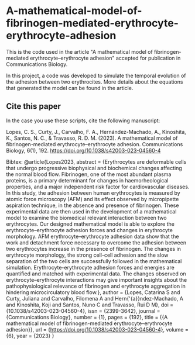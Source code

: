 # A-mathematical-model-of-fibrinogen-mediated-erythrocyte-erythrocyte-adhesion

This is the code used in the article "A mathematical model of fibrinogen-mediated erythrocyte–erythrocyte adhesion" accepted for publication in Communications Biology.

In this project, a code was developed to simulate the temporal evolution of the adhesion between two erythrocites. More details about the equations that generated the model can be found in the article.


## Cite this paper

In the case you use these scripts, cite the following manuscript:

Lopes, C. S., Curty, J., Carvalho, F. A., Hernández-Machado, A., Kinoshita, K., Santos, N. C., & Travasso, R. D. M. (2023). A mathematical model of fibrinogen-mediated erythrocyte–erythrocyte adhesion. Communications Biology, 6(1), 192. https://doi.org/10.1038/s42003-023-04560-4


Bibtex:
@article{Lopes2023,
abstract = {Erythrocytes are deformable cells that undergo progressive biophysical and biochemical changes affecting the normal blood flow. Fibrinogen, one of the most abundant plasma proteins, is a primary determinant for changes in haemorheological properties, and a major independent risk factor for cardiovascular diseases. In this study, the adhesion between human erythrocytes is measured by atomic force microscopy (AFM) and its effect observed by micropipette aspiration technique, in the absence and presence of fibrinogen. These experimental data are then used in the development of a mathematical model to examine the biomedical relevant interaction between two erythrocytes. Our designed mathematical model is able to explore the erythrocyte–erythrocyte adhesion forces and changes in erythrocyte morphology. AFM erythrocyte–erythrocyte adhesion data show that the work and detachment force necessary to overcome the adhesion between two erythrocytes increase in the presence of fibrinogen. The changes in erythrocyte morphology, the strong cell-cell adhesion and the slow separation of the two cells are successfully followed in the mathematical simulation. Erythrocyte-erythrocyte adhesion forces and energies are quantified and matched with experimental data. The changes observed on erythrocyte–erythrocyte interactions may give important insights about the pathophysiological relevance of fibrinogen and erythrocyte aggregation in hindering microcirculatory blood flow.},
author = {Lopes, Catarina S and Curty, Juliana and Carvalho, Filomena A and Hern{\'{a}}ndez-Machado, A and Kinoshita, Koji and Santos, Nuno C and Travasso, Rui D M},
doi = {10.1038/s42003-023-04560-4},
issn = {2399-3642},
journal = {Communications Biology},
number = {1},
pages = {192},
title = {{A mathematical model of fibrinogen-mediated erythrocyte–erythrocyte adhesion}},
url = {https://doi.org/10.1038/s42003-023-04560-4},
volume = {6},
year = {2023}
}

